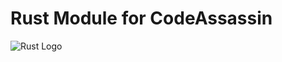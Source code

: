 # Rust Module for CodeAssassin
![Rust Logo](https://github.com/Abesuden/Software-Engineering/blob/master/img/languageLogos/rust_logo.png)

